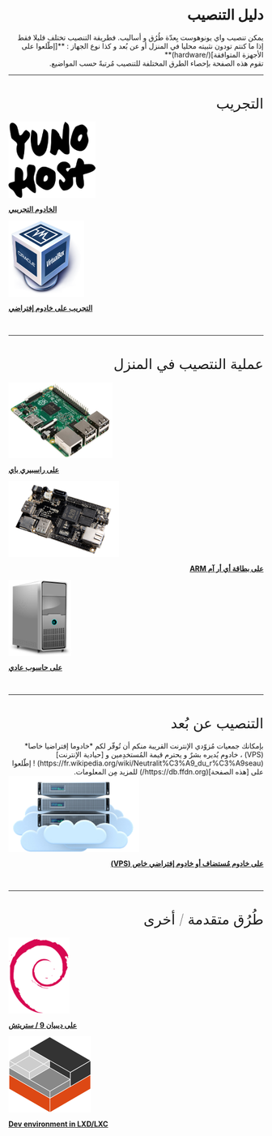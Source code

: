 # <div dir="rtl">دليل التنصيب</div>

<div dir="rtl">
يمكن تنصيب واي يونوهوست بِعدّة طُرُق و أساليب. فطريقة التنصيب تختلف قليلا فقط إذا ما كنتم تودون نثبيته محليا في المنزل أو عن بُعد و كذا نوع الجهاز : **[إطّلعوا على الأجهزة المتوافقة](/hardware)**
</div>
<div dir="rtl">
تقوم هذه الصفحة بإحصاء الطرق المختلفة للتنصيب مُرتبةً حسب المواضيع.
</div>

---

<h1 div dir="rtl" style="font-weight: 100">التجريب</h1>

<div class="row">

<div class="col col-md-3 text-center">
<a href="/try"><img height=150 src="/images/logo.png" style="vertical-align:bottom"><b><p>الخادوم التجريبي</p></b></a>
</div>

<div class="col col-md-3 text-center">
<a href="/install_on_virtualbox"><img src="/images/virtualbox.png" height=150 style="vertical-align:bottom"><b><p>التجريب على خادوم إفتراضي</p></b></a>
</div>

</div>

<br>

---

<h1 dir="rtl" style="font-weight: 100">عملية النتصيب في المنزل</h1>

<div class="row">

<div class="col col-md-3 text-center">
<a href="/install_on_raspberry"><img src="/images/raspberrypi.jpg" height=150 style="vertical-align:bottom"><b><p>على راسبيري باي</p></b></a>
</div>

<div class="col col-md-3 text-center">
<a href="/install_on_arm_board"><img src="/images/cubieboard2.png" height=150 style="vertical-align:bottom"><b><p dir="rtl">على بطاقة أي أر آم ARM</p></b></a>
</div>

<div class="col col-md-3 text-center">
<a href="/install_iso"><img src="/images/computer.png" height=150 style="vertical-align:bottom"><b><p>على حاسوب عادي</p></b></a>
</div>

</div>

<br>

---

<h1 dir="rtl" style="font-weight: 100">التنصيب عن بُعد</h1>

<div dir="rtl" class="alert alert-info" markdown="1">
<span class="glyphicon glyphicon-heart"></span> بإمكانك جمعيات مُزوّدي الإنترنت القريبة منكم أن تُوفّر لكم *خادوما إفتراضيا خاصا* (VPS) ، خادوم يُديره بشرٌ و يحترم قيمة المُستخدِمين و [حيادية الإنترنت](https://fr.wikipedia.org/wiki/Neutralit%C3%A9_du_r%C3%A9seau) ! إطّلعوا على [هذه الصفحة](https://db.ffdn.org/) للمزيد مِن المعلومات.
</div>

<div class="row">

<div class="block-center text-center">
<a href="/install_on_vps"><img src="/images/vps.png" height=150 style="vertical-align:bottom; text-align:center"><b><p dir="rtl">على خادوم مُستضاف أو خادوم إفتراضي خاص (VPS)</p></b></a>
</div>

</div>

<br>

---

<h1 dir="rtl" style="font-weight: 100">طُرُق متقدمة / أخرى</h1>

<div class="row">

<div class="col col-md-3 text-center">
<a href="/install_on_debian"><img height=150 src="/images/debian-logo.png" style="vertical-align:bottom">
<b><p>على ديبيان 9 / ستريتش</p></b></a>
</div>

<div class="col col-md-3 text-center">
<a href="/dev"><img src="/images/lxc.png" height=150 style="vertical-align:bottom"><b><p>Dev environment in LXD/LXC</p></b></a>
</div>

</div>
